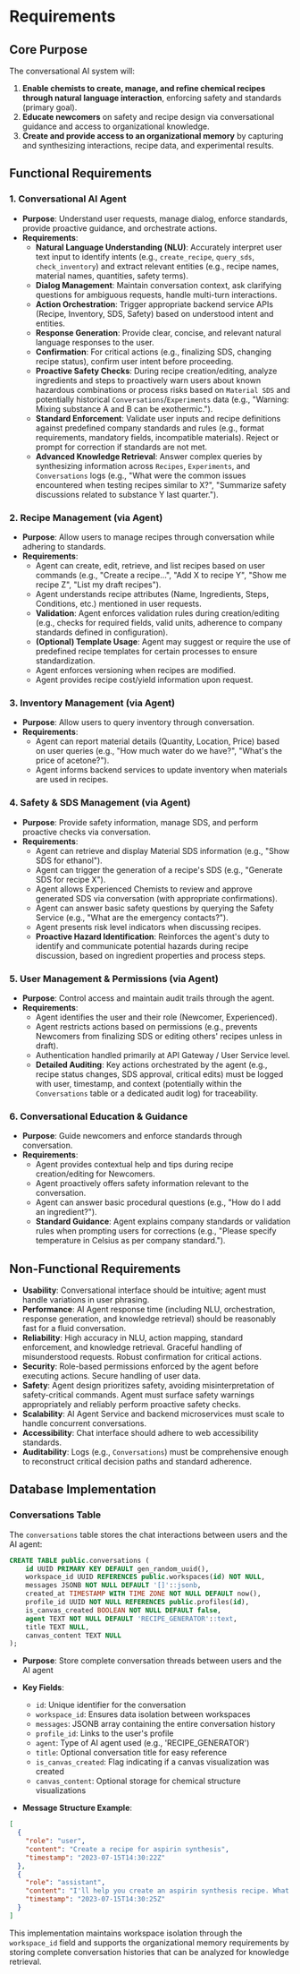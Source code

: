 # Requirements

## Core Purpose

The conversational AI system will:

1. **Enable chemists to create, manage, and refine chemical recipes through natural language interaction**, enforcing safety and standards (primary goal).
2. **Educate newcomers** on safety and recipe design via conversational guidance and access to organizational knowledge.
3. **Create and provide access to an organizational memory** by capturing and synthesizing interactions, recipe data, and experimental results.

## Functional Requirements

### 1. Conversational AI Agent

- **Purpose**: Understand user requests, manage dialog, enforce standards, provide proactive guidance, and orchestrate actions.
- **Requirements**:
  - **Natural Language Understanding (NLU)**: Accurately interpret user text input to identify intents (e.g., `create_recipe`, `query_sds`, `check_inventory`) and extract relevant entities (e.g., recipe names, material names, quantities, safety terms).
  - **Dialog Management**: Maintain conversation context, ask clarifying questions for ambiguous requests, handle multi-turn interactions.
  - **Action Orchestration**: Trigger appropriate backend service APIs (Recipe, Inventory, SDS, Safety) based on understood intent and entities.
  - **Response Generation**: Provide clear, concise, and relevant natural language responses to the user.
  - **Confirmation**: For critical actions (e.g., finalizing SDS, changing recipe status), confirm user intent before proceeding.
  - **Proactive Safety Checks**: During recipe creation/editing, analyze ingredients and steps to proactively warn users about known hazardous combinations or process risks based on `Material SDS` and potentially historical `Conversations`/`Experiments` data (e.g., "Warning: Mixing substance A and B can be exothermic.").
  - **Standard Enforcement**: Validate user inputs and recipe definitions against predefined company standards and rules (e.g., format requirements, mandatory fields, incompatible materials). Reject or prompt for correction if standards are not met.
  - **Advanced Knowledge Retrieval**: Answer complex queries by synthesizing information across `Recipes`, `Experiments`, and `Conversations` logs (e.g., "What were the common issues encountered when testing recipes similar to X?", "Summarize safety discussions related to substance Y last quarter.").

### 2. Recipe Management (via Agent)

- **Purpose**: Allow users to manage recipes through conversation while adhering to standards.
- **Requirements**:
  - Agent can create, edit, retrieve, and list recipes based on user commands (e.g., "Create a recipe...", "Add X to recipe Y", "Show me recipe Z", "List my draft recipes").
  - Agent understands recipe attributes (Name, Ingredients, Steps, Conditions, etc.) mentioned in user requests.
  - **Validation**: Agent enforces validation rules during creation/editing (e.g., checks for required fields, valid units, adherence to company standards defined in configuration).
  - **(Optional) Template Usage**: Agent may suggest or require the use of predefined recipe templates for certain processes to ensure standardization.
  - Agent enforces versioning when recipes are modified.
  - Agent provides recipe cost/yield information upon request.

### 3. Inventory Management (via Agent)

- **Purpose**: Allow users to query inventory through conversation.
- **Requirements**:
  - Agent can report material details (Quantity, Location, Price) based on user queries (e.g., "How much water do we have?", "What's the price of acetone?").
  - Agent informs backend services to update inventory when materials are used in recipes.

### 4. Safety & SDS Management (via Agent)

- **Purpose**: Provide safety information, manage SDS, and perform proactive checks via conversation.
- **Requirements**:
  - Agent can retrieve and display Material SDS information (e.g., "Show SDS for ethanol").
  - Agent can trigger the generation of a recipe's SDS (e.g., "Generate SDS for recipe X").
  - Agent allows Experienced Chemists to review and approve generated SDS via conversation (with appropriate confirmations).
  - Agent can answer basic safety questions by querying the Safety Service (e.g., "What are the emergency contacts?").
  - Agent presents risk level indicators when discussing recipes.
  - **Proactive Hazard Identification**: Reinforces the agent's duty to identify and communicate potential hazards during recipe discussion, based on ingredient properties and process steps.

### 5. User Management & Permissions (via Agent)

- **Purpose**: Control access and maintain audit trails through the agent.
- **Requirements**:
  - Agent identifies the user and their role (Newcomer, Experienced).
  - Agent restricts actions based on permissions (e.g., prevents Newcomers from finalizing SDS or editing others' recipes unless in draft).
  - Authentication handled primarily at API Gateway / User Service level.
  - **Detailed Auditing**: Key actions orchestrated by the agent (e.g., recipe status changes, SDS approval, critical edits) must be logged with user, timestamp, and context (potentially within the `Conversations` table or a dedicated audit log) for traceability.

### 6. Conversational Education & Guidance

- **Purpose**: Guide newcomers and enforce standards through conversation.
- **Requirements**:
  - Agent provides contextual help and tips during recipe creation/editing for Newcomers.
  - Agent proactively offers safety information relevant to the conversation.
  - Agent can answer basic procedural questions (e.g., "How do I add an ingredient?").
  - **Standard Guidance**: Agent explains company standards or validation rules when prompting users for corrections (e.g., "Please specify temperature in Celsius as per company standard.").

## Non-Functional Requirements

- **Usability**: Conversational interface should be intuitive; agent must handle variations in user phrasing.
- **Performance**: AI Agent response time (including NLU, orchestration, response generation, and knowledge retrieval) should be reasonably fast for a fluid conversation.
- **Reliability**: High accuracy in NLU, action mapping, standard enforcement, and knowledge retrieval. Graceful handling of misunderstood requests. Robust confirmation for critical actions.
- **Security**: Role-based permissions enforced by the agent before executing actions. Secure handling of user data.
- **Safety**: Agent design prioritizes safety, avoiding misinterpretation of safety-critical commands. Agent must surface safety warnings appropriately and reliably perform proactive safety checks.
- **Scalability**: AI Agent Service and backend microservices must scale to handle concurrent conversations.
- **Accessibility**: Chat interface should adhere to web accessibility standards.
- **Auditability**: Logs (e.g., `Conversations`) must be comprehensive enough to reconstruct critical decision paths and standard adherence.

## Database Implementation

### Conversations Table

The `conversations` table stores the chat interactions between users and the AI agent:

```sql
CREATE TABLE public.conversations (
    id UUID PRIMARY KEY DEFAULT gen_random_uuid(),
    workspace_id UUID REFERENCES public.workspaces(id) NOT NULL,
    messages JSONB NOT NULL DEFAULT '[]'::jsonb,
    created_at TIMESTAMP WITH TIME ZONE NOT NULL DEFAULT now(),
    profile_id UUID NOT NULL REFERENCES public.profiles(id),
    is_canvas_created BOOLEAN NOT NULL DEFAULT false,
    agent TEXT NOT NULL DEFAULT 'RECIPE_GENERATOR'::text,
    title TEXT NULL,
    canvas_content TEXT NULL
);
```

- **Purpose**: Store complete conversation threads between users and the AI agent
- **Key Fields**:

  - `id`: Unique identifier for the conversation
  - `workspace_id`: Ensures data isolation between workspaces
  - `messages`: JSONB array containing the entire conversation history
  - `profile_id`: Links to the user's profile
  - `agent`: Type of AI agent used (e.g., 'RECIPE_GENERATOR')
  - `title`: Optional conversation title for easy reference
  - `is_canvas_created`: Flag indicating if a canvas visualization was created
  - `canvas_content`: Optional storage for chemical structure visualizations

- **Message Structure Example**:

```json
[
  {
    "role": "user",
    "content": "Create a recipe for aspirin synthesis",
    "timestamp": "2023-07-15T14:30:22Z"
  },
  {
    "role": "assistant",
    "content": "I'll help you create an aspirin synthesis recipe. What scale would you like to produce?",
    "timestamp": "2023-07-15T14:30:25Z"
  }
]
```

This implementation maintains workspace isolation through the `workspace_id` field and supports the organizational memory requirements by storing complete conversation histories that can be analyzed for knowledge retrieval.
